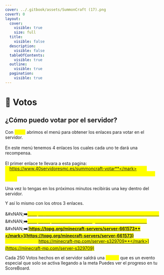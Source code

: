 ```yaml
---
cover: ../.gitbook/assets/SummonCraft (17).png
coverY: 0
layout:
  cover:
    visible: true
    size: full
  title:
    visible: false
  description:
    visible: false
  tableOfContents:
    visible: true
  outline:
    visible: true
  pagination:
    visible: true
---
```


# 📜 Votos

## ¿Cómo puedo votar por el servidor?

Con <mark style="color:yellow;">**/vote**</mark> abrimos el menú para obtener los enlaces para votar en el servidor.\
\
En este menú tenemos 4 enlaces los cuales cada uno te dará una recompensa.\
\
El primer enlace te llevara a esta pagina: <mark style="color:yellow;">**https://www.40servidoresmc.es/summoncraft-votar**</mark> Solo tendrás que poner tu nick y hacer el captcha para verificar que no eres un robot.

Una vez lo tengas en los próximos minutos recibirás una key dentro del servidor.

Y así lo mismo con los otros 3 enlaces.\
\
&#xNAN;**➡️**[<mark style="color:yellow;">**https://www.40servidoresmc.es/summoncraft-votar**</mark> ](https://www.40servidoresmc.es/summoncraft-votar)\
&#xNAN;**➡️**[<mark style="color:yellow;">**https://topminecraftservers.org/server/36879**</mark> ](https://topminecraftservers.org/server/36879)\
&#xNAN;**➡️**[<mark style="color:yellow;">**https://topg.org/minecraft-servers/server-661573**</mark>](https://topg.org/minecraft-servers/server-661573) \
&#xNAN;**➡️**[<mark style="color:yellow;">**https://minecraft-mp.com/server-s329709**</mark>](https://minecraft-mp.com/server-s329709)

Cada 250 Votos hechos en el servidor saldrá una <mark style="color:yellow;">**Piñata**</mark> que es un evento especial que solo se activa llegando a la meta Puedes ver el progreso en tu ScoreBoard.

